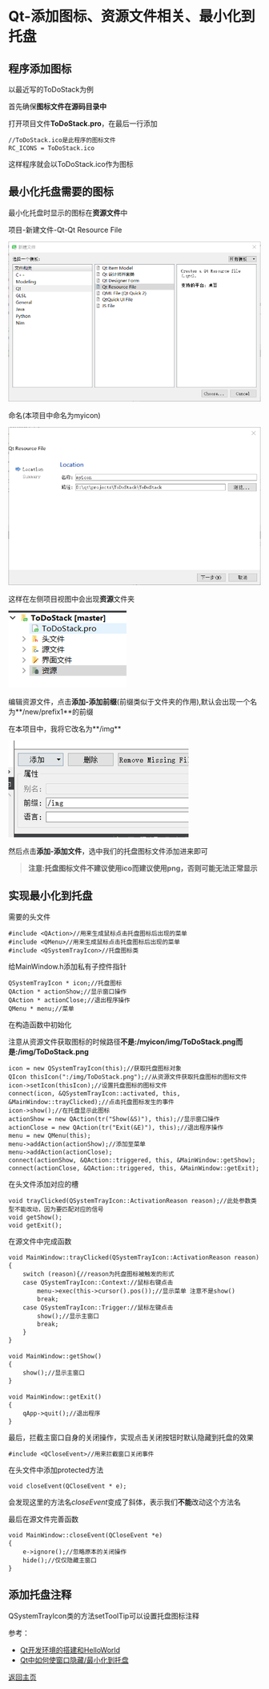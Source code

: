 # Qt-添加图标、资源文件相关、最小化到托盘

## 程序添加图标

以最近写的ToDoStack为例

首先确保**图标文件在源码目录中**

打开项目文件**ToDoStack.pro**，在最后一行添加

	//ToDoStack.ico是此程序的图标文件
	RC_ICONS = ToDoStack.ico

这样程序就会以ToDoStack.ico作为图标

## 最小化托盘需要的图标

最小化托盘时显示的图标在**资源文件**中

项目-新建文件-Qt-Qt Resource File

![2-1](img/2-1.png)

命名(本项目中命名为myicon)

![2-2](img/2-2.png)

这样在左侧项目视图中会出现**资源**文件夹

![2-3](img/2-3.png)

编辑资源文件，点击**添加-添加前缀**(前缀类似于文件夹的作用),默认会出现一个名为**/new/prefix1**的前缀

在本项目中，我将它改名为**/img**

![2-4](img/2-4.png)

然后点击**添加-添加文件**，选中我们的托盘图标文件添加进来即可

> **注意:托盘图标文件不建议使用ico而建议使用png，否则可能无法正常显示**

## 实现最小化到托盘

需要的头文件

	#include <QAction>//用来生成鼠标点击托盘图标后出现的菜单
	#include <QMenu>//用来生成鼠标点击托盘图标后出现的菜单
	#include <QSystemTrayIcon>//托盘图标类

给MainWindow.h添加私有子控件指针

	QSystemTrayIcon * icon;//托盘图标
	QAction * actionShow;//显示窗口操作
	QAction * actionClose;//退出程序操作
	QMenu * menu;//菜单

在构造函数中初始化

注意从资源文件获取图标的时候路径**不是:/myicon/img/ToDoStack.png而是:/img/ToDoStack.png**

	icon = new QSystemTrayIcon(this);//获取托盘图标对象
	QIcon thisIcon(":/img/ToDoStack.png");//从资源文件获取托盘图标的图标文件
	icon->setIcon(thisIcon);//设置托盘图标的图标文件
	connect(icon, &QSystemTrayIcon::activated, this, &MainWindow::trayClicked);//点击托盘图标发生的事件
	icon->show();//在托盘显示此图标
	actionShow = new QAction(tr("Show(&S)"), this);//显示窗口操作
	actionClose = new QAction(tr("Exit(&E)"), this);//退出程序操作
	menu = new QMenu(this);
	menu->addAction(actionShow);//添加至菜单
	menu->addAction(actionClose);
	connect(actionShow, &QAction::triggered, this, &MainWindow::getShow);
	connect(actionClose, &QAction::triggered, this, &MainWindow::getExit);

在头文件添加对应的槽

	void trayClicked(QSystemTrayIcon::ActivationReason reason);//此处参数类型不能改动，因为要匹配对应的信号
	void getShow();
	void getExit();

在源文件中完成函数

	void MainWindow::trayClicked(QSystemTrayIcon::ActivationReason reason)
	{
		switch (reason){//reason为托盘图标被触发的形式
		case QSystemTrayIcon::Context://鼠标右键点击
			menu->exec(this->cursor().pos());//显示菜单 注意不是show()
			break;
		case QSystemTrayIcon::Trigger://鼠标左键点击
			show();//显示主窗口
			break;
		}
	}

	void MainWindow::getShow()
	{
		show();//显示主窗口
	}

	void MainWindow::getExit()
	{
		qApp->quit();//退出程序
	}

最后，拦截主窗口自身的关闭操作，实现点击关闭按钮时默认隐藏到托盘的效果

	#include <QCloseEvent>//用来拦截窗口关闭事件

在头文件中添加protected方法

	void closeEvent(QCloseEvent * e);

会发现这里的方法名*closeEvent*变成了斜体，表示我们**不能**改动这个方法名

最后在源文件完善函数

	void MainWindow::closeEvent(QCloseEvent *e)
	{
		e->ignore();//忽略原本的关闭操作
		hide();//仅仅隐藏主窗口
	}

## 添加托盘注释

QSystemTrayIcon类的方法setToolTip可以设置托盘图标注释

参考：
- [Qt开发环境的搭建和HelloWorld](http://www.qter.org/portal.php?mod=view&aid=25&page=3)
- [Qt中如何使窗口隐藏/最小化到托盘](http://blog.csdn.net/bzhxuexi/article/details/24787103)

[返回主页](index.md)